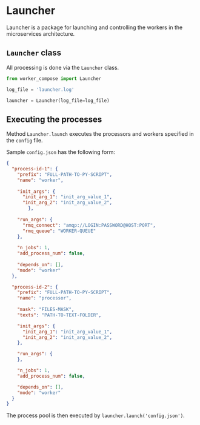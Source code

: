 # Launcher

Launcher is a package for launching and controlling the workers in the microservices architecture.   

## `Launcher` class

All processing is done via the `Launcher` class.

```python
from worker_compose import Launcher

log_file = 'launcher.log'

launcher = Launcher(log_file=log_file)
```

## Executing the processes

Method `Launcher.launch` executes the processors and workers specified in the `config` file. 

Sample `config.json` has the following form:

```json
{
  "process-id-1": {
    "prefix": "FULL-PATH-TO-PY-SCRIPT",
    "name": "worker",
    
    "init_args": {
      "init_arg_1": "init_arg_value_1",
      "init_arg_2": "init_arg_value_2",
		},
    
    "run_args": {
      "rmq_connect": "amqp://LOGIN:PASSWORD@HOST:PORT",
      "rmq_queue": "WORKER-QUEUE"
    },
    
    "n_jobs": 1,
    "add_process_num": false,
    
    "depends_on": [], 
    "mode": "worker"
  },

  "process-id-2": {
    "prefix": "FULL-PATH-TO-PY-SCRIPT",
    "name": "processor",
    
    "mask": "FILES-MASK",
    "texts": "PATH-TO-TEXT-FOLDER",

    "init_args": {
      "init_arg_1": "init_arg_value_1",
      "init_arg_2": "init_arg_value_2",
    },

    "run_args": {
    },

    "n_jobs": 1,
    "add_process_num": false,

    "depends_on": [],
    "mode": "worker"
  }
}

```

 The process pool is then executed by `launcher.launch('config.json')`.

